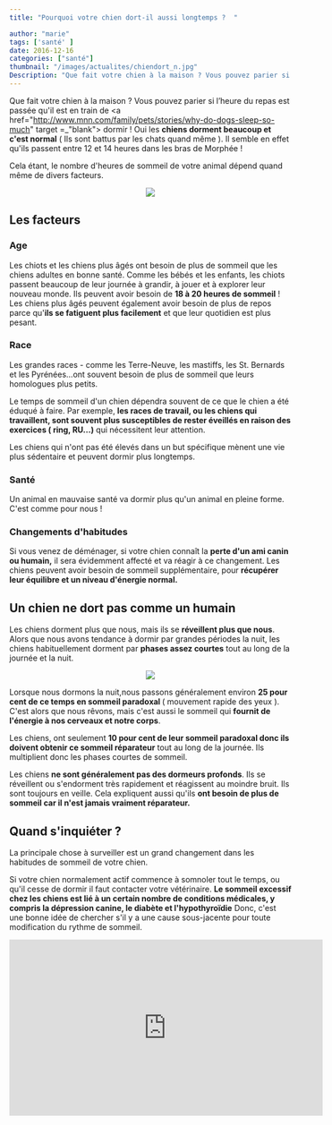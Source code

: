 ```yaml
---
title: "Pourquoi votre chien dort-il aussi longtemps ?  "

author: "marie"
tags: ['santé' ]
date: 2016-12-16
categories: ["santé"]
thumbnail: "/images/actualites/chiendort_n.jpg"
Description: "Que fait votre chien à la maison ? Vous pouvez parier si l’heure du repas est passée qu'il est en train de dormir   "
---
```

Que fait votre chien à la maison ? Vous pouvez parier si l’heure du repas est passée qu'il est en train de <a href="http://www.mnn.com/family/pets/stories/why-do-dogs-sleep-so-much" target =_"blank"> dormir </a>  ! Oui les <b>chiens dorment beaucoup et c'est normal</b> ( Ils sont battus par les chats quand même ). Il semble en effet qu'ils passent entre 12 et 14 heures dans les bras de Morphée !


Cela étant, le nombre d'heures de sommeil de votre animal dépend quand même de divers facteurs.


<p align="center"><img src="/images/actualites/Overnights.jpg"class="img-responsive"></p>





## Les facteurs  ##

<h3 > <b>Age </b></h3>

Les chiots et les chiens plus âgés ont besoin de plus de sommeil que les chiens adultes en bonne santé. Comme les bébés et les enfants, les chiots passent beaucoup de leur journée à grandir, à jouer et à explorer leur nouveau monde. Ils peuvent avoir besoin de <b>18 à 20 heures de sommeil</b> ! Les chiens plus âgés peuvent également avoir besoin de plus de repos parce qu'<b>ils se fatiguent plus facilement</b> et que leur quotidien est plus pesant.
<h3 >
 <b>Race</b></h3>

Les grandes races - comme les Terre-Neuve, les mastiffs, les St. Bernards et les Pyrénées...ont souvent besoin de plus de sommeil que leurs homologues plus petits.

Le temps de sommeil d'un chien  dépendra souvent de ce que le chien a été éduqué à faire. Par exemple, <b>les races de travail, ou les chiens qui travaillent,  sont souvent plus susceptibles de rester éveillés en raison des exercices ( ring, RU...)</b>  qui nécessitent leur attention.

Les chiens qui n'ont pas été élevés dans un but spécifique mènent une vie  plus sédentaire et peuvent dormir plus longtemps.
<h3 >
<b> Santé</b></h3>

 Un animal en mauvaise santé va dormir plus qu'un animal en pleine forme. C'est comme pour nous !
<h3 >
 <b> Changements d'habitudes</b></h3>

  Si vous venez de déménager, si votre chien connaît la <b>perte d'un ami canin ou humain,</b> il sera   évidemment affecté et va réagir à ce changement. Les chiens peuvent avoir besoin de sommeil supplémentaire, pour <b>récupérer leur équilibre et un niveau d'énergie normal.</b>

## Un chien ne dort pas comme un humain  ##

Les chiens dorment plus que nous, mais ils se <b>réveillent plus que nous</b>. Alors que nous avons tendance à dormir par grandes périodes la nuit, les chiens habituellement dorment par <b>phases assez courtes</b> tout au long de la journée et la nuit.


<p align="center"><img src="/images/actualites/chientriste.jpg"class="img-responsive"></p>


Lorsque nous dormons la nuit,nous passons généralement environ <b>25 pour cent de ce temps en  sommeil paradoxal </b>( mouvement rapide des yeux ). C'est alors que nous rêvons, mais c'est aussi le sommeil qui <b>fournit de l'énergie à nos cerveaux et notre corps</b>.

 Les chiens,  ont seulement <b>10 pour cent de leur sommeil paradoxal donc ils doivent obtenir ce sommeil réparateur</b> tout au long de la journée. Ils multiplient donc les phases courtes de sommeil.

 Les chiens <b>ne sont généralement pas des dormeurs profonds</b>. Ils  se réveillent ou s'endorment très rapidement et réagissent au moindre bruit. Ils sont toujours en veille. Cela expliquent aussi qu'ils <b>ont besoin de plus de sommeil car il n'est jamais vraiment réparateur.</b>


## Quand s'inquiéter ? ##
La principale chose à surveiller est un grand changement dans les habitudes de sommeil de votre chien.

Si votre chien normalement actif commence à somnoler tout le temps, ou qu'il cesse de dormir il faut contacter votre vétérinaire. <b>Le sommeil excessif chez les chiens est lié à un certain nombre de conditions médicales, y compris la dépression canine, le diabète et l'hypothyroïdie</b>  Donc, c'est une bonne idée de chercher s'il y a une cause sous-jacente pour toute modification du rythme de sommeil.

<iframe width="560" height="315" src="https://www.youtube.com/embed/X-UCPVcI7vU" frameborder="0" allowfullscreen></iframe>
